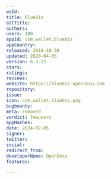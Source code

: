```yaml
---
wsId: 
title: BlueBiz
altTitle: 
authors: 
users: 100
appId: com.wallet.bluebiz
appCountry: 
released: 2019-10-30
updated: 2020-04-05
version: 6.3.12
stars: 
ratings: 
reviews: 
website: https://bluebiz.opensecu.com
repository: 
issue: 
icon: com.wallet.bluebiz.png
bugbounty: 
meta: removed
verdict: fewusers
appHashes: 
date: 2024-02-05
signer: 
twitter: 
social: 
redirect_from: 
developerName: OpenSecu
features: 

---
```


